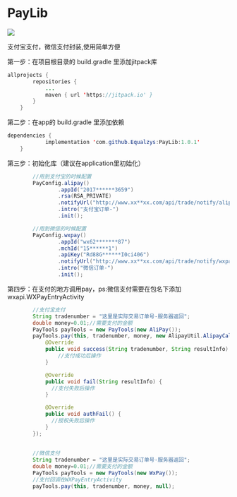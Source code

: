# PayLib
[![](https://jitpack.io/v/Equalzys/PayLib.svg)](https://jitpack.io/#Equalzys/PayLib)

支付宝支付，微信支付封装,使用简单方便

第一步：在项目根目录的 build.gradle 里添加jitpack库
```java
allprojects {
		repositories {
			...
			maven { url 'https://jitpack.io' }
		}
	}
```
  
第二步：在app的 build.gradle 里添加依赖
```java
dependencies {
	        implementation 'com.github.Equalzys:PayLib:1.0.1'
	}
```

第三步：初始化库（建议在application里初始化）
```java
        //用到支付宝的时候配置
        PayConfig.alipay()
                .appId("2017******3659")
                .rsa(RSA_PRIVATE)
                .notifyUrl("http://www.xx**xx.com/api/trade/notify/alipay")
                .intro("支付宝订单-")
                .init();

        //用到微信的时候配置
        PayConfig.wxpay()
                .appId("wx62*******87")
                .mchId("15******1")
                .apiKey("Rd88G******I0ci406")
                .notifyUrl("http://www.xx**xx.com/api/trade/notify/wxpay")
                .intro("微信订单-")
                .init();
```

第四步：在支付的地方调用pay，ps:微信支付需要在包名下添加 wxapi.WXPayEntryActivity
```java
        //支付宝支付
        String tradenumber = "这里是实际交易订单号-服务器返回";
        double money=0.01;//需要支付的金额
        PayTools payTools = new PayTools(new AliPay());
        payTools.pay(this, tradenumber, money, new AlipayUtil.AlipayCallBack() {
            @Override
            public void success(String tradenumber, String resultInfo) {
                //支付成功后操作
            }

            @Override
            public void fail(String resultInfo) {
              //支付失败后操作
            }

            @Override
            public void authFail() {
              //授权失败后操作
            }
        });
        
	
        //微信支付
        String tradenumber = "这里是实际交易订单号-服务器返回";
        double money=0.01;//需要支付的金额
        PayTools payTools = new PayTools(new WxPay());
        //支付回调在WXPayEntryActivity
        payTools.pay(this, tradenumber, money, null);

```
